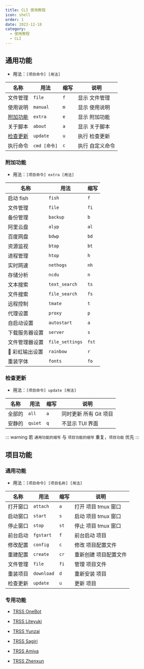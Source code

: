 ```yaml
---
title: CLI 使用教程
icon: shell
order: 1
date: 2022-12-18
category:
  - 使用教程
  - CLI
---
```


## 通用功能

- 用法：`[项目命令] [用法]`

| 名称                  | 用法         | 缩写 | 说明            |
| --------------------- | ------------ | ---- | --------------- |
| 文件管理              | `file`       | `f`  | 显示 文件管理   |
| 使用说明              | `manual`     | `m`  | 显示 使用说明   |
| [附加功能](#附加功能) | `extra`      | `e`  | 显示 附加功能   |
| 关于脚本              | `about`      | `a`  | 显示 关于脚本   |
| [检查更新](#检查更新) | `update`     | `u`  | 执行 检查更新   |
| 执行命令              | `cmd [命令]` | `c`  | 执行 自定义命令 |

### 附加功能

- 用法：`[项目命令] extra [用法]`

| 名称            | 用法            | 缩写  |
| --------------- | --------------- | ----- |
| 启动 fish       | `fish`          | `f`   |
| 文件管理        | `file`          | `fi`  |
| 备份管理        | `backup`        | `b`   |
| 阿里云盘        | `alyp`          | `al`  |
| 百度网盘        | `bdwp`          | `bd`  |
| 资源监视        | `btop`          | `bt`  |
| 进程管理        | `htop`          | `h`   |
| 实时网速        | `nethogs`       | `nh`  |
| 存储分析        | `ncdu`          | `n`   |
| 文本搜索        | `text_search`   | `ts`  |
| 文件搜索        | `file_search`   | `fs`  |
| 远程控制        | `tmate`         | `t`   |
| 代理设置        | `proxy`         | `p`   |
| 自启动设置      | `autostart`     | `a`   |
| 下载服务器设置  | `server`        | `s`   |
| 文件管理器设置  | `file_settings` | `fst` |
| 🌈 彩虹输出设置 | `rainbow`       | `r`   |
| 重装字体        | `fonts`         | `fo`  |

### 检查更新

- 用法：`[项目命令] update [用法]`

| 名称   | 用法    | 缩写 | 说明                   |
| ------ | ------- | ---- | ---------------------- |
| 全部的 | `all`   | `a`  | 同时更新 所有 Git 项目 |
| 安静的 | `quiet` | `q`  | 不显示 TUI 界面        |

::: warning
若 `通用功能的缩写` 与 `项目功能的缩写` 重复，`项目功能` 优先
:::

## 项目功能

### 通用功能

- 用法：`[项目命令] [项目名称] [用法]`

| 名称     | 用法       | 缩写 | 说明                  |
| -------- | ---------- | ---- | --------------------- |
| 打开窗口 | `attach`   | `a`  | 打开 项目 tmux 窗口   |
| 启动窗口 | `start`    | `s`  | 启动 项目 tmux 窗口   |
| 停止窗口 | `stop`     | `st` | 停止 项目 tmux 窗口   |
| 前台启动 | `fgstart`  | `f`  | 前台启动 项目         |
| 修改配置 | `config`   | `c`  | 修改 项目配置文件     |
| 重建配置 | `create`   | `cr` | 重新创建 项目配置文件 |
| 文件管理 | `file`     | `fi` | 管理 项目文件         |
| 重装项目 | `download` | `d`  | 重新安装 项目         |
| 检查更新 | `update`   | `u`  | 更新 项目             |

### 专用功能

- [<FontIcon icon="creative"/> TRSS OneBot](TRSS_OneBot.md)

- [<FontIcon icon="creative"/> TRSS Liteyuki](TRSS_Liteyuki.md)

- [<FontIcon icon="creative"/> TRSS Yunzai](TRSS_Yunzai.md)

- [<FontIcon icon="creative"/> TRSS Sagiri](TRSS_Sagiri.md)

- [<FontIcon icon="creative"/> TRSS Amiya](TRSS_Amiya.md)

- [<FontIcon icon="creative"/> TRSS Zhenxun](TRSS_Zhenxun.md)
